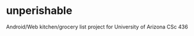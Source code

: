 unperishable
============

Android/Web kitchen/grocery list project for University of Arizona CSc 436

